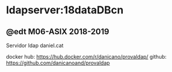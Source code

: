 # ldapserver:18dataDBcn

## @edt M06-ASIX 2018-2019

Servidor ldap daniel.cat

docker hub: https://hub.docker.com/r/danicano/provaldap/
github: https://github.com/danicanoand/provaldap
